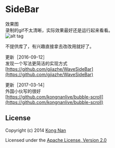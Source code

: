 # SideBar
效果图   
录制的gif不太清晰，实际效果最好还是运行起来看看。  
![alt tag](https://github.com/kongnanlive/SideBar/blob/master/gif5.gif)

不提供库了，有兴趣直接拿去改改用就好了。   

更新［2016-09-12］   
发现一个写法更简洁的实现方式   
[https://github.com/gjiazhe/WaveSideBar](https://github.com/gjiazhe/WaveSideBar)

更新［2017-03-14］   
外国小伙写的很好   
[https://github.com/kongnanlive/bubble-scroll](https://github.com/kongnanlive/bubble-scroll)



## License
Copyright (c) 2014 [Kong Nan](http://weibo.com/kongnan)

Licensed under the [Apache License, Version 2.0](http://www.apache.org/licenses/LICENSE-2.0.html)
